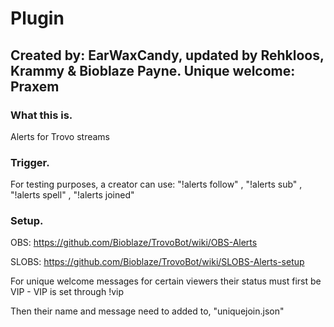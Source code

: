 # Plugin

## Created by: EarWaxCandy, updated by Rehkloos, Krammy & Bioblaze Payne. Unique welcome: Praxem 

### What this is.
Alerts for Trovo streams

### Trigger.
For testing purposes, a creator can use: "!alerts follow" , "!alerts sub" , "!alerts spell" , "!alerts joined"

### Setup.
OBS: https://github.com/Bioblaze/TrovoBot/wiki/OBS-Alerts

SLOBS: https://github.com/Bioblaze/TrovoBot/wiki/SLOBS-Alerts-setup

For unique welcome messages for certain viewers their status must first be VIP 
	- VIP is set through !vip <user>

Then their name and message need to added to, "uniquejoin.json"